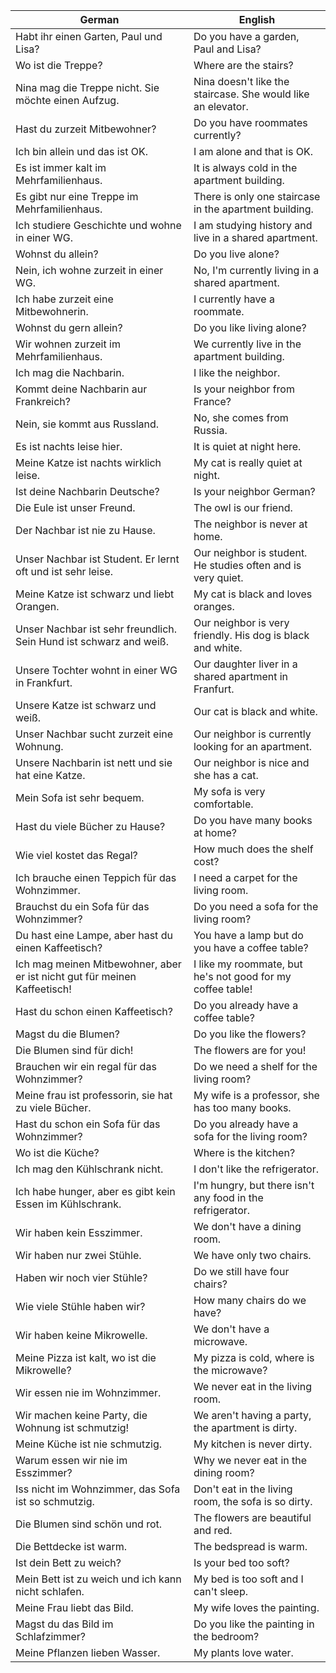 | German | English |
|--------|---------|
| Habt ihr einen Garten, Paul und Lisa? | Do you have a garden, Paul and Lisa? |
| Wo ist die Treppe? | Where are the stairs? |
| Nina mag die Treppe nicht. Sie möchte einen Aufzug. | Nina doesn't like the staircase. She would like an elevator. |
| Hast du zurzeit Mitbewohner? | Do you have roommates currently? |
| Ich bin allein und das ist OK. | I am alone and that is OK. |
| Es ist immer kalt im Mehrfamilienhaus. | It is always cold in the apartment building. |
| Es gibt nur eine Treppe im Mehrfamilienhaus. | There is only one staircase in the apartment building. |
| Ich studiere Geschichte und wohne in einer WG. | I am studying history and live in a shared apartment. |
| Wohnst du allein? | Do you live alone? |
| Nein, ich wohne zurzeit in einer WG. | No, I'm currently living in a shared apartment. |
| Ich habe zurzeit eine Mitbewohnerin. | I currently have a roommate. |
| Wohnst du gern allein? | Do you like living alone? |
| Wir wohnen zurzeit im Mehrfamilienhaus. | We currently live in the apartment building. |
| Ich mag die Nachbarin. | I like the neighbor. |
| Kommt deine Nachbarin aur Frankreich? | Is your neighbor from France? |
| Nein, sie kommt aus Russland. | No, she comes from Russia. |
| Es ist nachts leise hier. | It is quiet at night here. |
| Meine Katze ist nachts wirklich leise. | My cat is really quiet at night. |
| Ist deine Nachbarin Deutsche? | Is your neighbor German? |
| Die Eule ist unser Freund. | The owl is our friend. |
| Der Nachbar ist nie zu Hause. | The neighbor is never at home. |
| Unser Nachbar ist Student. Er lernt oft und ist sehr leise. | Our neighbor is student. He studies often and is very quiet. |
| Meine Katze ist schwarz und liebt Orangen. | My cat is black and loves oranges. |
| Unser Nachbar ist sehr freundlich. Sein Hund ist schwarz and weiß. | Our neighbor is very friendly. His dog is black and white. |
| Unsere Tochter wohnt in einer WG in Frankfurt. | Our daughter liver in a shared apartment in Franfurt. |
| Unsere Katze ist schwarz und weiß. | Our cat is black and white. |
| Unser Nachbar sucht zurzeit eine Wohnung. | Our neighbor is currently looking for an apartment. |
| Unsere Nachbarin ist nett und sie hat eine Katze. | Our neighbor is nice and she has a cat. |
| Mein Sofa ist sehr bequem. | My sofa is very comfortable. |
| Hast du viele Bücher zu Hause? | Do you have many books at home? |
| Wie viel kostet das Regal? | How much does the shelf cost? |
| Ich brauche einen Teppich für das Wohnzimmer. | I need a carpet for the living room. |
| Brauchst du ein Sofa für das Wohnzimmer? | Do you need a sofa for the living room? |
| Du hast eine Lampe, aber hast du einen Kaffeetisch? | You have a lamp but do you have a coffee table? |
| Ich mag meinen Mitbewohner, aber er ist nicht gut für meinen Kaffeetisch! | I like my roommate, but he's not good for my coffee table! |
| Hast du schon einen Kaffeetisch? | Do you already have a coffee table? |
| Magst du die Blumen? | Do you like the flowers? |
| Die Blumen sind für dich! | The flowers are for you! |
| Brauchen wir ein regal für das Wohnzimmer? | Do we need a shelf for the living room? |
| Meine frau ist professorin, sie hat zu viele Bücher. |  My wife is a professor, she has too many books. |
| Hast du schon ein Sofa für das Wohnzimmer? | Do you already have a sofa for the living room? |
| Wo ist die Küche? | Where is the kitchen? |
| Ich mag den Kühlschrank nicht. | I don't like the refrigerator. |
| Ich habe hunger, aber es gibt kein Essen im Kühlschrank. | I'm hungry, but there isn't any food in the refrigerator. |
| Wir haben kein Esszimmer. | We don't have a dining room. |
| Wir haben nur zwei Stühle. | We have only two chairs. |
| Haben wir noch vier Stühle? | Do we still have four chairs? |
| Wie viele Stühle haben wir? | How many chairs do we have? |
| Wir haben keine Mikrowelle. | We don't have a microwave. |
| Meine Pizza ist kalt, wo ist die Mikrowelle? | My pizza is cold, where is the microwave? |
| Wir essen nie im Wohnzimmer. | We never eat in the living room. |
| Wir machen keine Party, die Wohnung ist schmutzig! | We aren't having a party, the apartment is dirty. |
| Meine Küche ist nie schmutzig. | My kitchen is never dirty. |
| Warum essen wir nie im Esszimmer? | Why we never eat in the dining room? |
| Iss nicht im Wohnzimmer, das Sofa ist so schmutzig. | Don't eat in the living room, the sofa is so dirty. |
| Die Blumen sind schön und rot. | The flowers are beautiful and red. |
| Die Bettdecke ist warm. | The bedspread is warm. |
| Ist dein Bett zu weich? | Is your bed too soft? |
| Mein Bett ist zu weich und ich kann nicht schlafen. | My bed is too soft and I can't sleep. |
| Meine Frau liebt das Bild. | My wife loves the painting. |
| Magst du das Bild im Schlafzimmer? | Do you like the painting in the bedroom? |
| Meine Pflanzen lieben Wasser. | My plants love water. |
